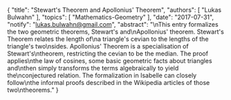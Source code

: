 {
    "title": "Stewart's Theorem and Apollonius' Theorem",
    "authors": [
        "Lukas Bulwahn"
    ],
    "topics": [
        "Mathematics-Geometry"
    ],
    "date": "2017-07-31",
    "notify": "lukas.bulwahn@gmail.com",
    "abstract": "\nThis entry formalizes the two geometric theorems, Stewart's and\nApollonius' theorem. Stewart's Theorem relates the length of\na triangle's cevian to the lengths of the triangle's two\nsides. Apollonius' Theorem is a specialisation of Stewart's\ntheorem, restricting the cevian to be the median. The proof applies\nthe law of cosines, some basic geometric facts about triangles and\nthen simply transforms the terms algebraically to yield the\nconjectured relation. The formalization in Isabelle can closely follow\nthe informal proofs described in the Wikipedia articles of those two\ntheorems."
}